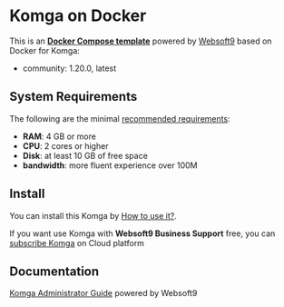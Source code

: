 # Komga on Docker  

This is an **[Docker Compose template](https://github.com/Websoft9/docker-library)** powered by [Websoft9](https://www.websoft9.com) based on Docker for Komga:


 - community:  1.20.0, latest


## System Requirements

The following are the minimal [recommended requirements](https://komga.org):

* **RAM**: 4 GB or more
* **CPU**: 2 cores or higher
* **Disk**: at least 10 GB of free space
* **bandwidth**: more fluent experience over 100M  

## Install

You can install this Komga by [How to use it?](https://github.com/Websoft9/docker-library#how-to-use-it).   

If you want use Komga with **Websoft9 Business Support** free, you can [subscribe Komga](https://www.websoft9.com/apps) on Cloud platform

## Documentation

[Komga Administrator Guide](https://support.websoft9.com/docs/komga) powered by Websoft9